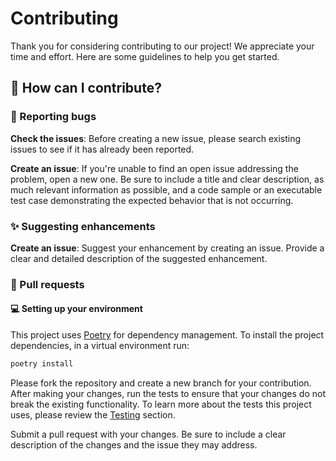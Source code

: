 # Contributing

Thank you for considering contributing to our project! We appreciate your time and
effort. Here are some guidelines to help you get started.

## 🤔 How can I contribute?

### 🐛 Reporting bugs

**Check the issues**: Before creating a new issue, please search existing issues to see
if it has already been reported.

**Create an issue**: If you're unable to find an open issue addressing the problem,
open a new one. Be sure to include a title and clear description, as much relevant
information as possible, and a code sample or an executable test case demonstrating
the expected behavior that is not occurring.

### ✨ Suggesting enhancements

**Create an issue**: Suggest your enhancement by creating an issue. Provide a clear and
detailed description of the suggested enhancement.

### 📝 Pull requests

#### 💻 Setting up your environment

This project uses [Poetry](https://python-poetry.org/) for dependency management. To
install the project dependencies, in a virtual environment run:

```bash
poetry install
```

Please fork the repository and create a new branch for your contribution. After making
your changes, run the tests to ensure that your changes do not break the existing
functionality. To learn more about the tests this project uses, please review the
[Testing](../tests/README.md) section.

Submit a pull request with your changes. Be sure to include a clear description of the
changes and the issue they may address.